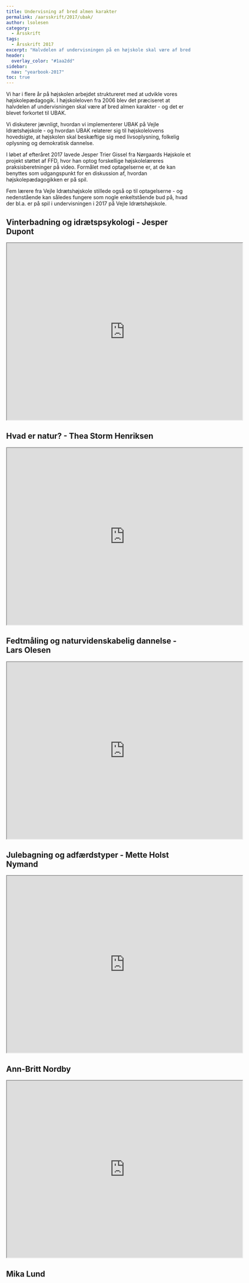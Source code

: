 ```yaml
---
title: Undervisning af bred almen karakter
permalink: /aarsskrift/2017/ubak/
author: lsolesen
category:
  - Årsskrift
tags:
  - Årsskrift 2017
excerpt: "Halvdelen af undervisningen på en højskole skal være af bred almen karakter. Se seks højskolelæreres bud på en praksisfortælling fra deres undervisning, hvor der er noget på spil; Jesper Dupont, Thea Storm Henriksen, Mette Holst Nymand, Ann-Britt Nordby, Mika Lund og Lars Olesen."
header:
  overlay_color: "#1aa2dd"
sidebar:
  nav: "yearbook-2017"
toc: true
---
```


Vi har i flere år på højskolen arbejdet struktureret med at udvikle vores højskolepædagogik. I højskoleloven fra 2006 blev det præciseret at halvdelen af undervisningen skal være af bred almen karakter - og det er blevet forkortet til UBAK.

Vi diskuterer jævnligt, hvordan vi implementerer UBAK på Vejle Idrætshøjskole - og hvordan UBAK relaterer sig til højskolelovens hovedsigte, at højskolen skal beskæftige sig med livsoplysning, folkelig oplysning og demokratisk dannelse.
 
I løbet af efteråret 2017 lavede Jesper Trier Gissel fra Nørgaards Højskole et projekt støttet af FFD, hvor han optog forskellige højskolelæreres praksisberetninger på video. Formålet med optagelserne er, at de kan benyttes som udgangspunkt for en diskussion af, hvordan højskolepædagogikken er på spil.

Fem lærere fra Vejle Idrætshøjskole stillede også op til optagelserne - og nedenstående kan således fungere som nogle enkeltstående bud på, hvad der bl.a. er på spil i undervisningen i 2017 på Vejle Idrætshøjskole.

## Vinterbadning og idrætspsykologi - Jesper Dupont

<iframe src="https://drive.google.com/file/d/1qg7DPJhLN-BGP5H1b-JoCRAqo6SSuXiW/preview" width="640" height="480"></iframe>

## Hvad er natur? - Thea Storm Henriksen

<iframe src="https://drive.google.com/file/d/17zD_t9f0VYd5BsdwWOKZkjvo0X435EJx/preview" width="640" height="480"></iframe>

## Fedtmåling og naturvidenskabelig dannelse - Lars Olesen

<iframe src="https://drive.google.com/file/d/1yn7pfEkOLFElPOnZrTrP5kYXDdlOajWX/preview" width="640" height="480"></iframe>

## Julebagning og adfærdstyper - Mette Holst Nymand

<iframe src="https://drive.google.com/file/d/14SvVhB9NjsOb65IuyVdyMDi0ynytIxeE/preview" width="640" height="480"></iframe>

## Ann-Britt Nordby

<iframe src="https://drive.google.com/file/d/1a5U6pPT019XC4viWTlLkWlN1Vsqaqklm/preview" width="640" height="480"></iframe>

## Mika Lund


